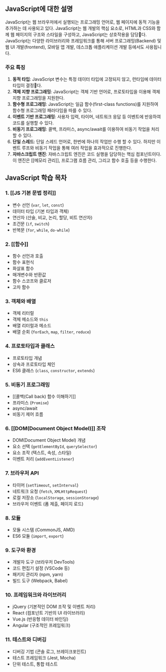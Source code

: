 ## JavaScript에 대한 설명

JavaScript는 웹 브라우저에서 실행되는 프로그래밍 언어로, 웹 페이지에 동적 기능을 추가하는 데 사용되고 있다. JavaScript는 웹 개발의 핵심 요소로, HTML과 CSS와 함께 웹 페이지의 구조와 스타일을 구성하고, JavaScript는 상호작용을 담당다. JavaScript는 다양한 라이브러리와 프레임워크를 통해 서버 프로그래밍(Backend) 및 웹 UI 개발(frontend), 모바일 앱 개발, 데스크톱 애플리케이션 개발 등에서도 사용됩니다.

### 주요 특징

1. **동적 타입**: JavaScript 변수는 특정 데이터 타입에 고정되지 않고, 런타임에 데이터 타입이 결정다.
2. **객체 지향 프로그래밍**: JavaScript는 객체 기반 언어로, 프로토타입을 이용해 객체 지향 프로그래밍을 지원한다.
3. **함수형 프로그래밍**: JavaScript는 일급 함수(first-class functions)를 지원하여 함수형 프로그래밍 패러다임을 따를 수 있다.
4. **이벤트 기반 프로그래밍**: 사용자 입력, 타이머, 네트워크 응답 등 이벤트에 반응하여 코드를 실행할 수 있다.
5. **비동기 프로그래밍**: 콜백, 프라미스, async/await를 이용하여 비동기 작업을 처리할 수 있다.
6. **단일 스레드**: 단일 스레드 언어로, 한번에 하나의 작업만 수행 할 수 있다. 하지만 이벤트 루프와 비동기 작업을 통해 여러 작업을 효과적으로 진행한다.
7. **자바스크립트 엔진**: 자바스크립트 엔진은 코드 실행을 담당하는 핵심 컴포넌트이다. 이 엔진은 [[메모리 관리]], 프로그램 흐름 관리, 그리고 함수 호출 등을 수행한다.
## JavaScript 학습 목차

### 1. [[JS 기본 문법 정리]]

- 변수 선언 (`var`, `let`, `const`)
- 데이터 타입 (기본 타입과 객체)
- 연산자 (산술, 비교, 논리, 할당, 비트 연산자)
- 조건문 (`if`, `switch`)
- 반복문 (`for`, `while`, `do-while`)

### 2. [[함수]]

- 함수 선언과 호출
- 함수 표현식
- 화살표 함수
- 매개변수와 반환값
- 함수 스코프와 클로저
- 고차 함수

### 3. 객체와 배열

- 객체 리터럴
- 객체 메소드와 `this`
- 배열 리터럴과 메소드
- 배열 순회 (`forEach`, `map`, `filter`, `reduce`)

### 4. 프로토타입과 클래스

- 프로토타입 개념
- 상속과 프로토타입 체인
- ES6 클래스 (`class`, `constructor`, `extends`)

### 5. 비동기 프로그래밍

- [[콜백(Call back) 함수 이해하기]]
- 프라미스 (`Promise`)
- async/await
- 비동기 제어 흐름

### 6. [[DOM(Document Object Model)]] 조작

- DOM(Document Object Model) 개념
- 요소 선택 (`getElementById`, `querySelector`)
- 요소 조작 (텍스트, 속성, 스타일)
- 이벤트 처리 (`addEventListener`)

### 7. 브라우저 API

- 타이머 (`setTimeout`, `setInterval`)
- 네트워크 요청 (`fetch`, `XMLHttpRequest`)
- 로컬 저장소 (`localStorage`, `sessionStorage`)
- 브라우저 이벤트 (폼 제출, 페이지 로드)

### 8. 모듈

- 모듈 시스템 (CommonJS, AMD)
- ES6 모듈 (`import`, `export`)

### 9. 도구와 환경

- 개발자 도구 (브라우저 DevTools)
- 코드 편집기 설정 (VSCode 등)
- 패키지 관리자 (npm, yarn)
- 빌드 도구 (Webpack, Babel)

### 10. 프레임워크와 라이브러리

- jQuery (기본적인 DOM 조작 및 이벤트 처리)
- React (컴포넌트 기반의 UI 라이브러리)
- Vue.js (반응형 데이터 바인딩)
- Angular (구조적인 프레임워크)

### 11. 테스트와 디버깅

- 디버깅 기법 (콘솔 로그, 브레이크포인트)
- 테스트 프레임워크 (Jest, Mocha)
- 단위 테스트, 통합 테스트
